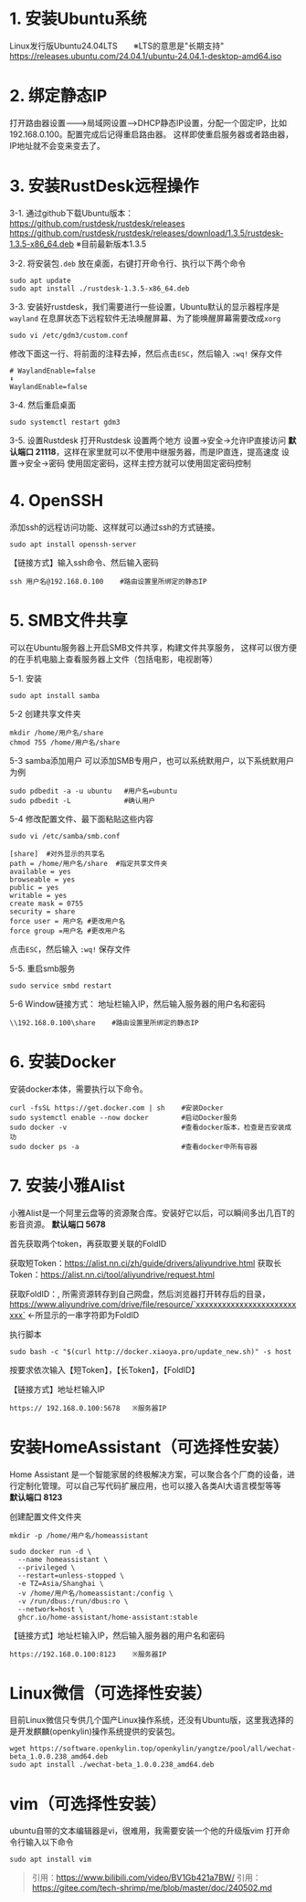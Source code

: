 # 1. 安装Ubuntu系统
Linux发行版Ubuntu24.04LTS　　※LTS的意思是"长期支持"
https://releases.ubuntu.com/24.04.1/ubuntu-24.04.1-desktop-amd64.iso


# 2. 绑定静态IP
打开路由器设置--->局域网设置-->DHCP静态IP设置，分配一个固定IP，比如192.168.0.100。配置完成后记得重启路由器。
这样即使重启服务器或者路由器，IP地址就不会变来变去了。 


# 3. 安装RustDesk远程操作
3-1. 通过github下载Ubuntu版本：https://github.com/rustdesk/rustdesk/releases
https://github.com/rustdesk/rustdesk/releases/download/1.3.5/rustdesk-1.3.5-x86_64.deb       ※目前最新版本1.3.5

3-2. 将安装包`.deb` 放在桌面，右键打开命令行、执行以下两个命令
```
sudo apt update
sudo apt install ./rustdesk-1.3.5-x86_64.deb
```

3-3. 安装好rustdesk，我们需要进行一些设置，Ubuntu默认的显示器程序是`wayland`
在息屏状态下远程软件无法唤醒屏幕、为了能唤醒屏幕需要改成`xorg`
```
sudo vi /etc/gdm3/custom.conf
```
修改下面这一行、将前面的注释去掉，然后点击`ESC`，然后输入 `:wq!` 保存文件
```
# WaylandEnable=false     
⬇
WaylandEnable=false
```

3-4. 然后重启桌面
```
sudo systemctl restart gdm3
```

3-5. 设置Rustdesk
打开Rustdesk 设置两个地方
设置->安全->允许IP直接访问 **默认端口 21118**，这样在家里就可以不使用中继服务器，而是IP直连，提高速度
设置->安全->密码 使用固定密码，这样主控方就可以使用固定密码控制




# 4. OpenSSH
添加ssh的远程访问功能、这样就可以通过ssh的方式链接。
```
sudo apt install openssh-server
```

【链接方式】输入ssh命令、然后输入密码
```
ssh 用户名@192.168.0.100    #路由设置里所绑定的静态IP
```



# 5. SMB文件共享
可以在Ubuntu服务器上开启SMB文件共享，构建文件共享服务，
这样可以很方便的在手机电脑上查看服务器上文件（包括电影，电视剧等）

5-1. 安装
```
sudo apt install samba
```

5-2 创建共享文件夹
```
mkdir /home/用户名/share
chmod 755 /home/用户名/share
```

5-3 samba添加用户
可以添加SMB专用户，也可以系统默用户，以下系统默用户为例
```
sudo pdbedit -a -u ubuntu   #用户名=ubuntu
sudo pdbedit -L             #确认用户
```

5-4 修改配置文件、最下面粘贴这些内容
```
sudo vi /etc/samba/smb.conf
```

```
[share]  #对外显示的共享名
path = /home/用户名/share  #指定共享文件夹
available = yes
browseable = yes
public = yes
writable = yes
create mask = 0755
security = share
force user = 用户名 #更改用户名
force group =用户名 #更改用户名
```
点击`ESC`，然后输入 `:wq!` 保存文件


5-5.  重启smb服务
```
sudo service smbd restart
```

5-6 Window链接方式：
地址栏输入IP，然后输入服务器的用户名和密码
```
\\192.168.0.100\share    #路由设置里所绑定的静态IP
```




# 6. 安装Docker
安装docker本体，需要执行以下命令。
```
curl -fsSL https://get.docker.com | sh    #安装Docker
sudo systemctl enable --now docker        #启动Docker服务
sudo docker -v                            #查看docker版本，检查是否安装成功
sudo docker ps -a                         #查看docker中所有容器
```



# 7. 安装小雅Alist
小雅Alist是一个阿里云盘等的资源聚合库。安装好它以后，可以瞬间多出几百T的影音资源。
**默认端口 5678** 

首先获取两个token，再获取要关联的FoldID

获取短Token：https://alist.nn.ci/zh/guide/drivers/aliyundrive.html
获取长Token：https://alist.nn.ci/tool/aliyundrive/request.html

获取FoldID：, 所需资源转存到自己网盘，然后浏览器打开转存后的目录，https://www.aliyundrive.com/drive/file/resource/`xxxxxxxxxxxxxxxxxxxxxxxxxx`  ←所显示的一串字符即为FoldID

执行脚本
```
sudo bash -c "$(curl http://docker.xiaoya.pro/update_new.sh)" -s host
```
按要求依次输入【短Token】，【长Token】，【FoldID】


【链接方式】地址栏输入IP
```
https:// 192.168.0.100:5678   ※服务器IP
```





# 安装HomeAssistant（可选择性安装）
Home Assistant 是一个智能家居的终极解决方案，可以聚合各个厂商的设备，进行定制化管理。可以自己写代码扩展应用，也可以接入各类AI大语言模型等等  
**默认端口 8123**

创建配置文件文件夹
```
mkdir -p /home/用户名/homeassistant

sudo docker run -d \
  --name homeassistant \
  --privileged \
  --restart=unless-stopped \
  -e TZ=Asia/Shanghai \
  -v /home/用户名/homeassistant:/config \
  -v /run/dbus:/run/dbus:ro \
  --network=host \
  ghcr.io/home-assistant/home-assistant:stable
```
【链接方式】地址栏输入IP，然后输入服务器的用户名和密码
```
https://192.168.0.100:8123    ※服务器IP
```



# Linux微信（可选择性安装）
目前Linux微信只专供几个国产Linux操作系统，还没有Ubuntu版，这里我选择的是开发麒麟(openkylin)操作系统提供的安装包。
```
wget https://software.openkylin.top/openkylin/yangtze/pool/all/wechat-beta_1.0.0.238_amd64.deb
sudo apt install ./wechat-beta_1.0.0.238_amd64.deb
```


# vim（可选择性安装）
ubuntu自带的文本编辑器是vi，很难用，我需要安装一个他的升级版vim
打开命令行输入以下命令
```
sudo apt install vim
```



> 引用：https://www.bilibili.com/video/BV1Gb421a7BW/
> 引用：https://gitee.com/tech-shrimp/me/blob/master/doc/240502.md

